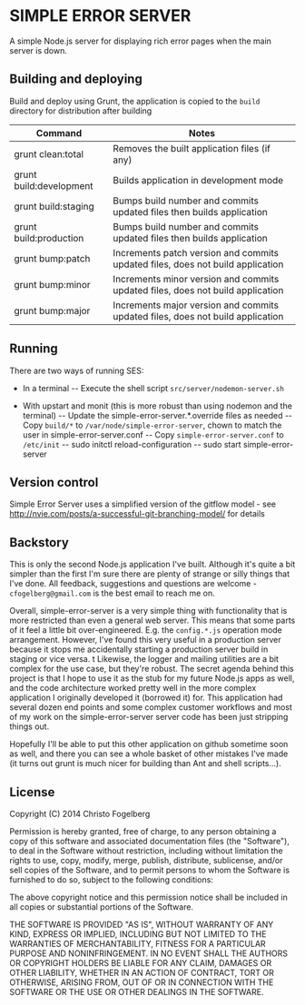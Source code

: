 # SIMPLE ERROR SERVER

A simple Node.js server for displaying rich error pages when the main server is down.

## Building and deploying

Build and deploy using Grunt, the application is copied to the `build` directory for distribution after building

Command                 | Notes
------------------------|--------------------------------------------------------------------------------
grunt clean:total       | Removes the built application files (if any)
grunt build:development | Builds application in development mode
grunt build:staging     | Bumps build number and commits updated files then builds application
grunt build:production  | Bumps build number and commits updated files then builds application
grunt bump:patch        | Increments patch version and commits updated files, does not build application
grunt bump:minor        | Increments minor version and commits updated files, does not build application
grunt bump:major        | Increments major version and commits updated files, does not build application

## Running

There are two ways of running SES:

- In a terminal
-- Execute the shell script `src/server/nodemon-server.sh`

- With upstart and monit (this is more robust than using nodemon and the terminal)
-- Update the simple-error-server.*.override files as needed
-- Copy `build/*` to `/var/node/simple-error-server`, chown to match the user in simple-error-server.conf
-- Copy `simple-error-server.conf` to `/etc/init`
-- sudo initctl reload-configuration
-- sudo start simple-error-server

## Version control

Simple Error Server uses a simplified version of the gitflow model - see 
http://nvie.com/posts/a-successful-git-branching-model/ for details

## Backstory

This is only the second Node.js application I've built. Although it's quite a bit simpler than the first I'm
sure there are plenty of strange or silly things that I've done. All feedback, suggestions and questions are
welcome - `cfogelberg@gmail.com` is the best email to reach me on.

Overall, simple-error-server is a very simple thing with functionality that is more restricted than even a
general web server. This means that some parts of it feel a little bit over-engineered. E.g. the `config.*.js`
operation mode arrangement. However, I've found this very useful in a production server because it stops me
accidentally starting a production server build in staging or vice versa.
t
Likewise, the logger and mailing utilities are a bit complex for the use case, but they're robust. The secret
agenda behind this project is that I hope to use it as the stub for my future Node.js apps as well, and the
code architecture worked pretty well in the more complex application I originally developed it (borrowed it)
for. This application had several dozen end points and some complex customer workflows and most of my work on
the simple-error-server server code has been just stripping things out.

Hopefully I'll be able to put this other application on github sometime soon as well, and there you can see a 
whole basket of other mistakes I've made (it turns out grunt is much nicer for building than Ant and shell 
scripts...).

## License

Copyright (C) 2014 Christo Fogelberg

Permission is hereby granted, free of charge, to any person obtaining a copy of this software and associated 
documentation files (the "Software"), to deal in the Software without restriction, including without limitation 
the rights to use, copy, modify, merge, publish, distribute, sublicense, and/or sell copies of the Software, 
and to permit persons to whom the Software is furnished to do so, subject to the following conditions:

The above copyright notice and this permission notice shall be included in all copies or substantial portions of 
the Software.

THE SOFTWARE IS PROVIDED "AS IS", WITHOUT WARRANTY OF ANY KIND, EXPRESS OR IMPLIED, INCLUDING BUT NOT LIMITED TO 
THE WARRANTIES OF MERCHANTABILITY, FITNESS FOR A PARTICULAR PURPOSE AND NONINFRINGEMENT. IN NO EVENT SHALL THE 
AUTHORS OR COPYRIGHT HOLDERS BE LIABLE FOR ANY CLAIM, DAMAGES OR OTHER LIABILITY, WHETHER IN AN ACTION OF 
CONTRACT, TORT OR OTHERWISE, ARISING FROM, OUT OF OR IN CONNECTION WITH THE SOFTWARE OR THE USE OR OTHER DEALINGS 
IN THE SOFTWARE.